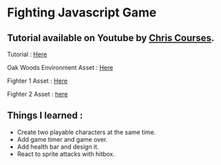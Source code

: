 # Fighting Javascript Game

## Tutorial available on Youtube by [Chris Courses](https://youtu.be/vyqbNFMDRGQ?feature=shared).
Tutorial : [Here](https://youtu.be/vyqbNFMDRGQ?feature=shared)

Oak Woods Environment Asset : [Here](https://brullov.itch.io/oak-woods)

Fighter 1 Asset : [Here](https://luizmelo.itch.io/martial-hero)

Fighter 2 Asset : [here](https://luizmelo.itch.io/martial-hero-2)


## Things I learned :

- Create two playable characters at the same time.
- Add game timer and game over.
- Add health bar and design it.
- React to sprite attacks with hitbox.
